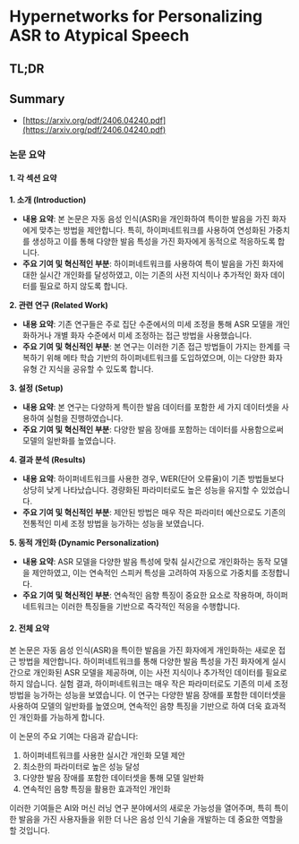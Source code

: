 # Hypernetworks for Personalizing ASR to Atypical Speech
## TL;DR
## Summary
- [https://arxiv.org/pdf/2406.04240.pdf](https://arxiv.org/pdf/2406.04240.pdf)

### 논문 요약

#### 1. 각 섹션 요약

**1. 소개 (Introduction)**
- **내용 요약**: 본 논문은 자동 음성 인식(ASR)을 개인화하여 특이한 발음을 가진 화자에게 맞추는 방법을 제안합니다. 특히, 하이퍼네트워크를 사용하여 연성화된 가중치를 생성하고 이를 통해 다양한 발음 특성을 가진 화자에게 동적으로 적응하도록 합니다.
- **주요 기여 및 혁신적인 부분**: 하이퍼네트워크를 사용하여 특이 발음을 가진 화자에 대한 실시간 개인화를 달성하였고, 이는 기존의 사전 지식이나 추가적인 화자 데이터를 필요로 하지 않도록 합니다.

**2. 관련 연구 (Related Work)**
- **내용 요약**: 기존 연구들은 주로 집단 수준에서의 미세 조정을 통해 ASR 모델을 개인화하거나 개별 화자 수준에서 미세 조정하는 접근 방법을 사용했습니다.
- **주요 기여 및 혁신적인 부분**: 본 연구는 이러한 기존 접근 방법들이 가지는 한계를 극복하기 위해 메타 학습 기반의 하이퍼네트워크를 도입하였으며, 이는 다양한 화자 유형 간 지식을 공유할 수 있도록 합니다.

**3. 설정 (Setup)**
- **내용 요약**: 본 연구는 다양하게 특이한 발음 데이터를 포함한 세 가지 데이터셋을 사용하여 실험을 진행하였습니다.
- **주요 기여 및 혁신적인 부분**: 다양한 발음 장애를 포함하는 데이터를 사용함으로써 모델의 일반화를 높였습니다.

**4. 결과 분석 (Results)**
- **내용 요약**: 하이퍼네트워크를 사용한 경우, WER(단어 오류율)이 기존 방법들보다 상당히 낮게 나타났습니다. 경량화된 파라미터로도 높은 성능을 유지할 수 있었습니다.
- **주요 기여 및 혁신적인 부분**: 제안된 방법은 매우 작은 파라미터 예산으로도 기존의 전통적인 미세 조정 방법을 능가하는 성능을 보였습니다.

**5. 동적 개인화 (Dynamic Personalization)**
- **내용 요약**: ASR 모델을 다양한 발음 특성에 맞춰 실시간으로 개인화하는 동작 모델을 제안하였고, 이는 연속적인 스피커 특성을 고려하여 자동으로 가중치를 조정합니다.
- **주요 기여 및 혁신적인 부분**: 연속적인 음향 특징이 중요한 요소로 작용하며, 하이퍼네트워크는 이러한 특징들을 기반으로 즉각적인 적응을 수행합니다.

#### 2. 전체 요약

본 논문은 자동 음성 인식(ASR)을 특이한 발음을 가진 화자에게 개인화하는 새로운 접근 방법을 제안합니다. 하이퍼네트워크를 통해 다양한 발음 특성을 가진 화자에게 실시간으로 개인화된 ASR 모델을 제공하며, 이는 사전 지식이나 추가적인 데이터를 필요로 하지 않습니다. 실험 결과, 하이퍼네트워크는 매우 작은 파라미터로도 기존의 미세 조정 방법을 능가하는 성능을 보였습니다. 이 연구는 다양한 발음 장애를 포함한 데이터셋을 사용하여 모델의 일반화를 높였으며, 연속적인 음향 특징을 기반으로 하여 더욱 효과적인 개인화를 가능하게 합니다.

이 논문의 주요 기여는 다음과 같습니다:
1. 하이퍼네트워크를 사용한 실시간 개인화 모델 제안
2. 최소한의 파라미터로 높은 성능 달성
3. 다양한 발음 장애를 포함한 데이터셋을 통해 모델 일반화
4. 연속적인 음향 특징을 활용한 효과적인 개인화

이러한 기여들은 AI와 머신 러닝 연구 분야에서의 새로운 가능성을 열어주며, 특히 특이한 발음을 가진 사용자들을 위한 더 나은 음성 인식 기술을 개발하는 데 중요한 역할을 할 것입니다.